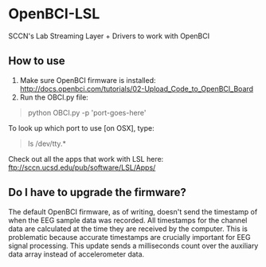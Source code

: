 # OpenBCI-LSL
SCCN's Lab Streaming Layer + Drivers to work with OpenBCI

## How to use
1. Make sure OpenBCI firmware is installed:
http://docs.openbci.com/tutorials/02-Upload_Code_to_OpenBCI_Board
2. Run the OBCI.py file:

> python OBCI.py -p 'port-goes-here'

To look up which port to use [on OSX], type:
> ls /dev/tty.*

Check out all the apps that work with LSL here: ftp://sccn.ucsd.edu/pub/software/LSL/Apps/

## Do I have to upgrade the firmware?
The default OpenBCI firmware, as of writing, doesn't send the timestamp of when the EEG sample data was recorded. All timestamps for the channel data are calculated at the time they are received by the computer. This is problematic because accurate timestamps are crucially important for EEG signal processing. This update sends a milliseconds count over the auxiliary data array instead of accelerometer data.


